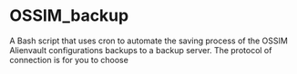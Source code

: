 # OSSIM_backup
A Bash script that uses cron to automate the saving process of the OSSIM Alienvault configurations backups to a backup server. The protocol of connection is for you to choose

